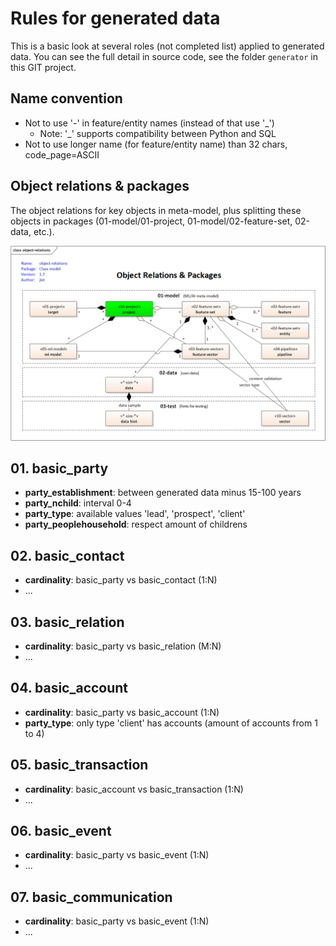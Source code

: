 # Rules for generated data

This is a basic look at several roles (not completed list) applied to generated data. 
You can see the full detail in source code, see the folder `generator` in this GIT project.

## Name convention

 - Not to use '-' in feature/entity names (instead of that use '_')
   - Note: '_' supports compatibility between Python and SQL
 - Not to use longer name (for feature/entity name) than 32 chars, code_page=ASCII

## Object relations & packages

The object relations for key objects in meta-model, plus
splitting these objects in packages (01-model/01-project, 01-model/02-feature-set,
02-data, etc.).

![Object-relations](../00-high-level/object-relations.png)

## 01. basic_party

 - **party_establishment**: between generated data minus 15-100 years
 - **party_nchild**: interval 0-4
 - **party_type**: available values 'lead', 'prospect', 'client'
 - **party_peoplehousehold**: respect amount of childrens

## 02. basic_contact

 - **cardinality**: basic_party vs basic_contact (1:N)
 - ...

## 03. basic_relation
 
 - **cardinality**: basic_party vs basic_relation (M:N)
 - ...

## 04. basic_account

 - **cardinality**: basic_party vs basic_account (1:N) 
 - **party_type**: only type 'client' has accounts (amount of accounts from 1 to 4)

## 05. basic_transaction

 - **cardinality**: basic_account vs basic_transaction (1:N) 
 - ...

## 06. basic_event

 - **cardinality**: basic_party vs basic_event (1:N) 
 - ...

## 07. basic_communication
 
 - **cardinality**: basic_party vs basic_event (1:N) 
 - ...
